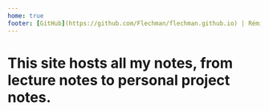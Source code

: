 ```yaml
---
home: true
footer: [GitHub](https://github.com/Flechman/flechman.github.io) | Rémi Delacourt
---
```

# This site hosts all my notes, from lecture notes to personal project notes.